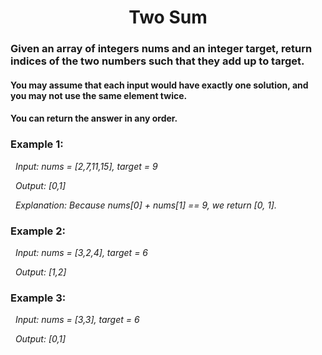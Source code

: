 <h1 align = "center"> Two Sum </h1>

### Given an array of integers nums and an integer target, return indices of the two numbers such that they add up to target. ###

#### You may assume that each input would have exactly one solution, and you may not use the same element twice. ####

#### You can return the answer in any order. ####

### **Example 1:** ###

&nbsp; _Input: nums = [2,7,11,15], target = 9_
  
&nbsp; _Output: [0,1]_
  
&nbsp; _Explanation: Because nums[0] + nums[1] == 9, we return [0, 1]._
  
### **Example 2:** ###

&nbsp; _Input: nums = [3,2,4], target = 6_
  
&nbsp; _Output: [1,2]_
  
### **Example 3:** ###

&nbsp; _Input: nums = [3,3], target = 6_
  
&nbsp; _Output: [0,1]_
